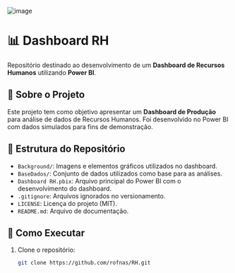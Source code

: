 

![image](https://github.com/user-attachments/assets/146d2168-00fa-4813-ab03-dbf99e996fc8)



# 📊 Dashboard RH

Repositório destinado ao desenvolvimento de um **Dashboard de Recursos Humanos** utilizando **Power BI**.

## 📌 Sobre o Projeto

Este projeto tem como objetivo apresentar um **Dashboard de Produção** para análise de dados de Recursos Humanos. Foi desenvolvido no Power BI com dados simulados para fins de demonstração.

## 📁 Estrutura do Repositório

- `Background/`: Imagens e elementos gráficos utilizados no dashboard.
- `BaseDados/`: Conjunto de dados utilizados como base para as análises.
- `Dashboard RH.pbix`: Arquivo principal do Power BI com o desenvolvimento do dashboard.
- `.gitignore`: Arquivos ignorados no versionamento.
- `LICENSE`: Licença do projeto (MIT).
- `README.md`: Arquivo de documentação.

## 🚀 Como Executar

1. Clone o repositório:
   ```bash
   git clone https://github.com/rofnas/RH.git


